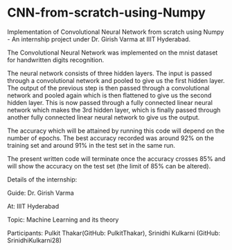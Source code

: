 # CNN-from-scratch-using-Numpy
Implementation of Convolutional Neural Network from scratch using Numpy - An internship project under Dr. Girish Varma at IIIT Hyderabad.


The Convolutional Neural Network was implemented on the mnist dataset for handwritten digits recognition.

The neural network consists of three hidden layers. The input is passed through a convolutional network and pooled to give us the first hidden layer. The output of the previous step is then passed through a convolutional network and pooled again which is then flattened to give us the second hidden layer. This is now passed through a fully connected linear neural network which makes the 3rd hidden layer, which is finally passed through another fully connected linear neural network to give us the output.

The accuracy which will be attained by running this code will depend on the number of epochs. The best accuracy recorded was around 92% on the training set and around 91% in the test set in the same run.

The present written code will terminate once the accuracy crosses 85% and will show the accuracy on the test set (the limit of 85% can be altered).

Details of the internship:

Guide: Dr. Girish Varma

At: IIIT Hyderabad

Topic: Machine Learning and its theory

Participants: Pulkit Thakar(GitHub: PulkitThakar),
              Srinidhi Kulkarni (GitHub: SrinidhiKulkarni28)
